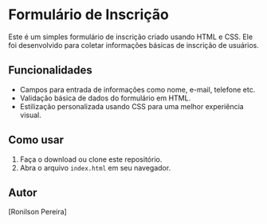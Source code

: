 # Formulário de Inscrição

Este é um simples formulário de inscrição criado usando HTML e CSS. Ele foi desenvolvido para coletar informações básicas de inscrição de usuários.

## Funcionalidades

- Campos para entrada de informações como nome, e-mail, telefone etc.
- Validação básica de dados do formulário em HTML.
- Estilização personalizada usando CSS para uma melhor experiência visual.

## Como usar

1. Faça o download ou clone este repositório.
2. Abra o arquivo `index.html` em seu navegador.

## Autor

[Ronilson Pereira] 


